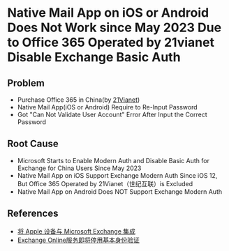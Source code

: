 # Native Mail App on iOS or Android Does Not Work since May 2023 Due to Office 365 Operated by 21vianet Disable Exchange Basic Auth

## Problem
* Purchase Office 365 in China(by [21Vianet](https://login.partner.microsoftonline.cn/))
* Native Mail App(iOS or Android) Require to Re-Input Password
* Got "Can Not Validate User Account" Error After Input the Correct Password

## Root Cause
* Microsoft Starts to Enable Modern Auth and Disable Basic Auth for Exchange for China Users Since May 2023
* Native Mail App on iOS Support Exchange Modern Auth Since iOS 12, But Office 365 Operated by 21Vianet（世纪互联）is Excluded
* Native Mail App on Android Does NOT Support Exchange Modern Auth

## References
* [将 Apple 设备与 Microsoft Exchange 集成](https://support.apple.com/zh-cn/guide/deployment/dep158966b23/web)
* [Exchange Online服务即将停用基本身份验证](https://mp.weixin.qq.com/s?__biz=MzU0MzUxMzU2NA==&mid=2247485843&idx=1&sn=b415bc47e41ab63d53bf184c7ad3291b&chksm=fb0b0720cc7c8e368b3dd108610fa16b5635d47bd448e73736c086304c7316ad5ce7588a2856&scene=178&cur_album_id=2512101116806004739#rd)
